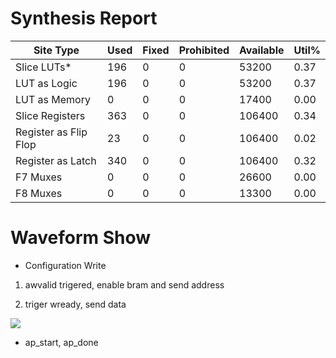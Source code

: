 # Synthesis Report
|        Site Type        | Used | Fixed | Prohibited | Available | Util% |
| ---- | ---- | ---- | ---- | ---- | ---- |
| Slice LUTs*             |  196 |     0 |          0 |     53200 |  0.37 |
|   LUT as Logic          |  196 |     0 |          0 |     53200 |  0.37 |
|   LUT as Memory         |    0 |     0 |          0 |     17400 |  0.00 |
| Slice Registers         |  363 |     0 |          0 |    106400 |  0.34 |
|   Register as Flip Flop |   23 |     0 |          0 |    106400 |  0.02 |
|   Register as Latch     |  340 |     0 |          0 |    106400 |  0.32 |
| F7 Muxes                |    0 |     0 |          0 |     26600 |  0.00 |
| F8 Muxes                |    0 |     0 |          0 |     13300 |  0.00 |
# Waveform Show
* Configuration Write

1. awvalid trigered, enable bram and send address

2. triger wready, send data

![](https://github.com/jxes993409/2023-Spring-SoC-Design/blob/main/Lab3/waveform/Waveform0.png)

* ap_start, ap_done

